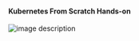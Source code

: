 #### Kubernetes From Scratch Hands-on
![image description](/home/omar/Documents/GitHub/devops_scratch/kubernetes/imgs/k8s_logo.jpg)
